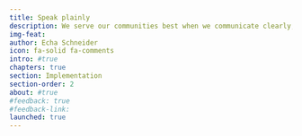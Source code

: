 ```yaml
---
title: Speak plainly
description: We serve our communities best when we communicate clearly, directly, and without frills. We owe it to the public to make it as easy as possible to understand and access government services. Dense, confusing text is one the simplest obstacles to remove.
img-feat: 
author: Echa Schneider
icon: fa-solid fa-comments
intro: #true
chapters: true
section: Implementation
section-order: 2
about: #true
#feedback: true
#feedback-link: 
launched: true
---
```


